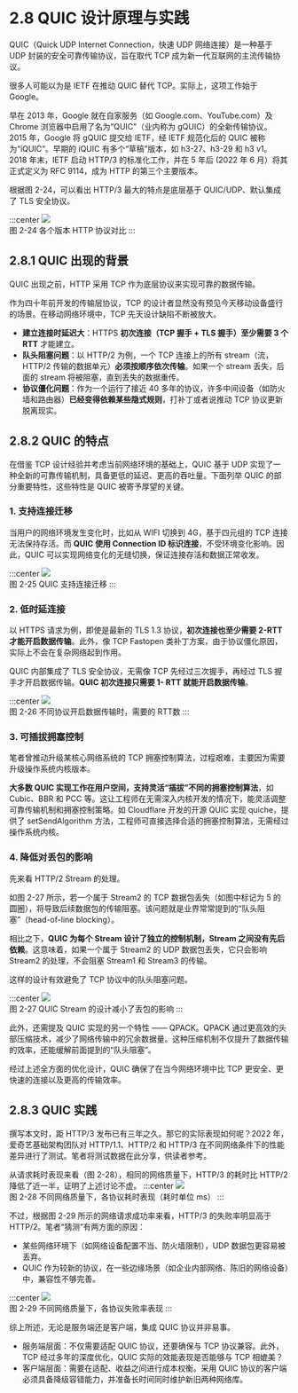 # 2.8 QUIC 设计原理与实践

QUIC（Quick UDP Internet Connection，快速 UDP 网络连接）是一种基于 UDP 封装的安全可靠传输协议，旨在取代 TCP 成为新一代互联网的主流传输协议。

很多人可能以为是 IETF 在推动 QUIC 替代 TCP。实际上，这项工作始于 Google。

早在 2013 年，Google 就在自家服务（如 Google.com、YouTube.com）及 Chrome 浏览器中启用了名为“QUIC”（业内称为 gQUIC）的全新传输协议。2015 年，Google 将 gQUIC 提交给 IETF，经 IETF 规范化后的 QUIC 被称为“iQUIC”。早期的 iQUIC 有多个“草稿”版本，如 h3-27、h3-29 和 h3 v1。2018 年末，IETF 启动 HTTP/3 的标准化工作，并在 5 年后 (2022 年 6 月）将其正式定义为 RFC 9114，成为 HTTP 的第三个主要版本。

根据图 2-24，可以看出 HTTP/3 最大的特点是底层基于 QUIC/UDP、默认集成了 TLS 安全协议。

:::center
  ![](../assets/http-quic.png)<br/>
 图 2-24 各个版本 HTTP 协议对比
:::

## 2.8.1 QUIC 出现的背景

QUIC 出现之前，HTTP 采用 TCP 作为底层协议来实现可靠的数据传输。

作为四十年前开发的传输层协议，TCP 的设计者显然没有预见今天移动设备盛行的场景。在移动网络环境中，TCP 先天设计缺陷不断被放大。

- **建立连接时延迟大**：HTTPS **初次连接（TCP 握手 + TLS 握手）至少需要 3 个 RTT** 才能建立。
- **队头阻塞问题**：以 HTTP/2 为例，一个 TCP 连接上的所有 stream（流，HTTP/2 传输的数据单元）**必须按顺序依次传输**。如果一个 stream 丢失，后面的 stream 将被阻塞，直到丢失的数据重传。
- **协议僵化问题**：作为一个运行了接近 40 多年的协议，许多中间设备（如防火墙和路由器）**已经变得依赖某些隐式规则**，打补丁或者说推动 TCP 协议更新脱离现实。

## 2.8.2 QUIC 的特点

在借鉴 TCP 设计经验并考虑当前网络环境的基础上，QUIC 基于 UDP 实现了一种全新的可靠传输机制，具备更低的延迟、更高的吞吐量。下面列举 QUIC 的部分重要特性，这些特性是 QUIC 被寄予厚望的关键。

### 1. 支持连接迁移

当用户的网络环境发生变化时，比如从 WIFI 切换到 4G，基于四元组的 TCP 连接无法保持存活。而 **QUIC 使用 Connection ID 标识连接**，不受环境变化影响。因此，QUIC 可以实现网络变化的无缝切换，保证连接存活和数据正常收发。

:::center
  ![](../assets/quic-connection.png)<br/>
 图 2-25 QUIC 支持连接迁移
:::

### 2. 低时延连接

以 HTTPS 请求为例，即使是最新的 TLS 1.3 协议，**初次连接也至少需要 2-RTT 才能开启数据传输**。此外，像 TCP Fastopen 类补丁方案，由于协议僵化原因，实际上不会在复杂网络起到作用。

QUIC 内部集成了 TLS 安全协议，无需像 TCP 先经过三次握手，再经过 TLS 握手才开启数据传输。**QUIC 初次连接只需要 1- RTT 就能开启数据传输**。

:::center
  ![](../assets/quic-handshake.png)<br/>
 图 2-26 不同协议开启数据传输时，需要的 RTT数
:::

### 3. 可插拔拥塞控制

笔者曾推动升级某核心网络系统的 TCP 拥塞控制算法，过程艰难，主要因为需要升级操作系统内核版本。

**大多数 QUIC 实现工作在用户空间，支持灵活“插拔”不同的拥塞控制算法**，如 Cubic、BBR 和 PCC 等。这让工程师在无需深入内核开发的情况下，能灵活调整可靠传输机制和拥塞控制策略。如 Cloudflare 开发的开源 QUIC 实现 quiche，提供了 setSendAlgorithm 方法，工程师可直接选择合适的拥塞控制算法，无需经过操作系统内核。

### 4. 降低对丢包的影响

先来看 HTTP/2 Stream 的处理。

如图 2-27 所示，若一个属于 Stream2 的 TCP 数据包丢失（如图中标记为 5 的圆圈），将导致后续数据包的传输阻塞。该问题就是业界常常提到的“队头阻塞”（head-of-line blocking）。

相比之下，**QUIC 为每个 Stream 设计了独立的控制机制，Stream 之间没有先后依赖**。这意味着，如果一个属于 Stream2 的 UDP 数据包丢失，它只会影响 Stream2 的处理，不会阻塞 Stream1 和 Stream3 的传输。

这样的设计有效避免了 TCP 协议中的队头阻塞问题。

:::center
  ![](../assets/quic-head-block.png)<br/>
 图 2-27 QUIC Stream 的设计减小了丢包的影响
:::

此外，还需提及 QUIC 实现的另一个特性 —— QPACK。QPACK 通过更高效的头部压缩技术，减少了网络传输中的冗余数据量。这种压缩机制不仅提升了数据传输的效率，还能缓解前面提到的“队头阻塞”。

经过上述全方面的优化设计，QUIC 确保了在当今网络环境中比 TCP 更安全、更快速的连接以及更高的传输效率。

## 2.8.3 QUIC 实践

撰写本文时，距 HTTP/3 发布已有三年之久。那它的实际表现如何呢？2022 年，爱奇艺基础架构团队对 HTTP/1.1、HTTP/2 和 HTTP/3 在不同网络条件下的性能差异进行了测试。笔者将测试数据在此分享，供读者参考。

从请求耗时表现来看（图 2-28），相同的网络质量下，HTTP/3 的耗时比 HTTP/2 降低了近一半，证明了上述讨论不虚。
:::center
  ![](../assets/quic-1.png)<br/>
 图 2-28 不同网络质量下，各协议耗时表现（耗时单位 ms）
:::

不过，根据图 2-29 所示的网络请求成功率来看，HTTP/3 的失败率明显高于 HTTP/2。笔者“猜测”有两方面的原因：
- 某些网络环境下（如网络设备配置不当、防火墙限制），UDP 数据包更容易被丢弃。
- QUIC 作为较新的协议，在一些边缘场景（如企业内部网络、陈旧的网络设备）中，兼容性不够完善。

:::center
  ![](../assets/quic-3.png)<br/>
 图 2-29 不同网络质量下，各协议失败率表现
:::

综上所述，无论是服务端还是客户端，集成 QUIC 协议并非易事。

- 服务端层面：不仅需要适配 QUIC 协议，还要确保与 TCP 协议兼容。此外，TCP 经过多年的深度优化，QUIC 实际的效能表现是否能够与 TCP 相媲美？
- 客户端层面：需要在适配、收益之间进行成本权衡。采用 QUIC 协议的客户端必须具备降级容错能力，并准备长时间同时维护新旧两种网络库。
